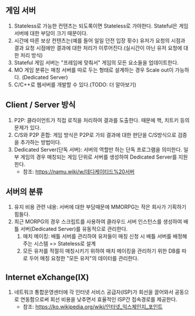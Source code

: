 ## 게임 서버
1. Stateless로 가능한 컨텐츠는 되도록이면 Stateless로 가야한다. Stateful은 게임 서버에 대한 부담이 크기 때문이다.
2. 시간에 따른 보상 컨텐츠는(예를 들어 일일 던전 입장 횟수) 유저가 요청의 시점과 결과 요청 시점에만 결과에 대한 처리가 이루어진다.(실시간이 아닌 유저 요청에 대한 처리 방식)
3. Stateful 게임 서버는 "프레임에 맞춰서" 게임의 모든 요소들을 업데이트한다.
4. MO 게임 분류는 매칭 서버를 따로 두는 형태로 설계하는 경우 Scale out이 가능하다. (Dedicated Server)
5. C/C++로 웹서버를 개발할 수 있다.(TODO: 더 알아보기)
## Client / Server 방식
1. P2P: 클라이언트가 직접 로직을 처리하여 결과를 도출한다. 때문에 핵, 치트키 등의 문제가 있다.
2. C/S와 P2P 혼합: 게임 방식은 P2P로 가되 결과에 대한 판단을 C/S방식으로 검증을 추가하는 방법이다.
3. Dedicated Server(단독 서버): 서버의 역할만 하는 단독 프로그램을 의미한다. 일부 게임의 경우 매칭되는 게임 단위로 서버를 생성하여 Dedicated Server를 지원한다.
	* 참조: https://namu.wiki/w/데디케이티드%20서버
## 서버의 분류
1. 유지 비용 관련 내용: 서버에 대한 부담때문에 MMORPG는 작은 회사가 기획하기 힘들다.
2. 최근 MORPG의 경우 스크립트를 사용하여 클라우드 서버 인스턴스를 생성하여 배틀 서버(Dedicated Server)를 유동적으로 관리한다.
	1) 매치 메이킹: 배틀 서버를 관리하여 유저들이 매칭 신청 시 배틀 서버를 배정해주는 시스템 => Stateless로 설계
	2) 모든 유저를 적절히 매칭시키기 위하여 매치 메이킹을 관리하기 위한 DB를 따로 두어 매칭 요청한 "모든 유저"의 데이터를 관리한다.
## Internet eXchange(IX)
1. 네트워크 통합운영센터에 각 인터넷 서비스 공급자(ISP)가 회선을 끌어와서 공동으로 연동함으로써 회선 비용을 낮추면서 효율적인 ISP간 접속경로를 제공한다.
	* 참조: https://ko.wikipedia.org/wiki/인터넷_익스체인지_포인트
